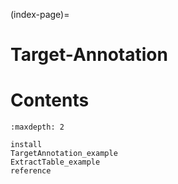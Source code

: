(index-page)=
# Target-Annotation
<!-- Include Readme contents, except for the links to readthedocs, which would be redundant here -->

# Contents
```{toctree}
:maxdepth: 2

install
TargetAnnotation_example
ExtractTable_example
reference

````
